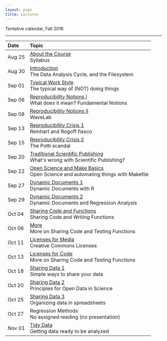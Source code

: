 ```yaml
---
layout: page
title: Lectures
---
```


Tentative calendar, Fall 2016

<hr>
<table>
  <thead>
    <tr>
      <th align="left">Date</th>
      <th align="left">Topic</th>
    </tr>
  </thead>
  <tbody>
    <tr>
      <td>Aug 25</td>
      <td><a href="00-about-course">About the Course</a><br>
        Syllabus
    </td>
    </tr>
    <tr>
      <td>Aug 30</td>
      <td><a href="01-intro-filesystem">Introduction</a><br>
        The Data Analysis Cycle, and the Filesystem</td>
    </tr>
    <tr>
      <td>Sep 01</td>
      <td><a href="02-typical-work-style">Typical Work Style</a><br>
        The typical way of (NOT) doing things</td>
    </tr>
    <tr>
      <td>Sep 06</td>
      <td><a href="03-reproducibility-markdown">Reproducibility Notions I</a><br>
        What does it mean? Fundamental Notions</td>
    </tr>
    <tr>
      <td>Sep 08</td>
      <td><a href="04-wavelab-pandoc">Reproducibility Notions II</a><br>
        WaveLab</td>
    </tr>
    <tr>
      <td>Sep 13</td>
      <td><a href="05-crisis1-git-basics">Reproducibility Crisis 1</a><br>
        Reinhart and Rogoff fiasco</td>
    </tr>
    <tr>
      <td>Sep 15</td>
      <td><a href="06-crisis2-github-basics">Reproducibility Crisis 2</a><br>
        The Potti scandal</td>
    </tr>
    <tr>
      <td>Sep 20</td>
      <td><a href="07-traditional-publishing">Traditional Scientific Publishing</a><br>
        What's wrong with Scientific Publishing?</td>
    </tr>
    <tr>
      <td>Sep 22</td>
      <td><a href="08-openness-makefile-basics">Open Science and Make Basics</a><br>
        Open Science and automating things with Makefile</td>
    </tr>
    <tr>
      <td>Sep 27</td>
      <td><a href="09-dynamic-docs1">Dynamic Documents 1</a><br>
        Dynamic Documents with R</td>
    </tr>
    <tr>
      <td>Sep 29</td>
      <td><a href="10-dynamic-docs2">Dynamic Documents 2</a><br>
        Dynamic Documents and Regression Analysis</td>
    </tr>
    <tr>
      <td>Oct 04</td>
      <td><a href="11-share-code-functions">Sharing Code and Functions</a><br>
        Sharing Code and Writing Functions</td>
    </tr>
    <tr>
      <td>Oct 06</td>
      <td><a href="12-more-code-testing">More </a><br>
        More on Sharing Code and Testing Functions</td>
    </tr>
    <tr>
      <td>Oct 11</td>
      <td><a href="13-licenses-cc">Licenses for Media</a><br>
        Creative Commons Licenses</td>
    </tr>
    <tr>
      <td>Oct 13</td>
      <td><a href="14-licenses-code">Licenses for Code</a><br>
        More on Sharing Code and Testing Functions</td>
    </tr>
    <tr>
      <td>Oct 18</td>
      <td><a href="15-sharing-data1">Sharing Data 1</a><br>
        Simple ways to share your data</td>
    </tr>
    <tr>
      <td>Oct 20</td>
      <td><a href="16-sharing-data2">Sharing Data 2</a><br>
        Principles for Open Data in Science</td>
    </tr>
    <tr>
      <td>Oct 25</td>
      <td><a href="17-sharing-data3">Sharing Data 3</a><br>
        Organizing data in spreadsheets</td>
    </tr>
    <tr>
      <td>Oct 27</td>
      <td>Regression Methods<br>
        No assigned reading (no presentation)</td>
    </tr>
    <tr>
      <td>Nov 01</td>
      <td><a href="18-tidy-data">Tidy Data</a><br>
        Getting data ready to be analyzed</td>
    </tr>
  </tbody>
</table>

